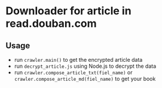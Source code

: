 # Downloader for article in read.douban.com
## Usage
 - run `crawler.main()` to get the encrypted article data
 - run `decrypt_article.js` using Node.js to decrypt the data
 - run `crawler.compose_article_txt(fiel_name)` or `crawler.compose_article_md(fiel_name)` to get your book
